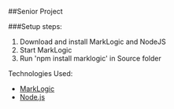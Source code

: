 ##Senior Project

###Setup steps:
1. Download and install MarkLogic and NodeJS
2. Start MarkLogic
3. Run 'npm install marklogic' in Source folder

Technologies Used:
* [MarkLogic](http://developer.marklogic.com/products)
* [Node.js](https://nodejs.org/en/)
